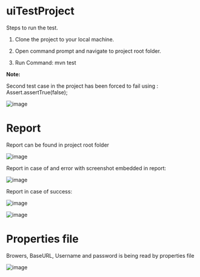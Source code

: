 # uiTestProject



Steps to run the test.

1. Clone the project to your local machine.

2. Open command prompt and navigate to project root folder.

3. Run Command: mvn test


**Note:**

Second test case in the project has been forced to fail  using :   Assert.assertTrue(false);

![image](https://user-images.githubusercontent.com/43292554/158153316-0275075b-661c-4bb1-886a-4fd995c7014a.png)



# Report  

Report can be found in project root folder

![image](https://user-images.githubusercontent.com/43292554/158152899-36e5739a-3624-43b9-8045-8cab44da23ae.png)

Report in case of and error with screenshot embedded in report:

![image](https://user-images.githubusercontent.com/43292554/158153021-786fe364-39c3-439d-8f94-5e5c0f331e97.png)

Report in case of success:

![image](https://user-images.githubusercontent.com/43292554/158153753-a6449166-b3d2-4548-8345-4e9e24d9331d.png)




![image](https://user-images.githubusercontent.com/43292554/158151546-a3ceee3c-b13d-4acb-8ba1-0694e23d2c58.png)

#  Properties file

Browers, BaseURL, Username and password is being read by properties file

![image](https://user-images.githubusercontent.com/43292554/158153609-fc8ba49e-c3e6-4181-9ae4-3949a134e618.png)

         
